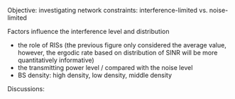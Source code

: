 Objective: investigating network constraints: interference-limited vs. noise-limited

Factors influence the interference level and distribution
* the role of RISs (the previous figure only considered the average value, however, the ergodic rate based on distribution of SINR will be more quantitatively informative)
* the transmitting power level / compared with the noise level
* BS density: high density, low density, middle density

Discussions: 